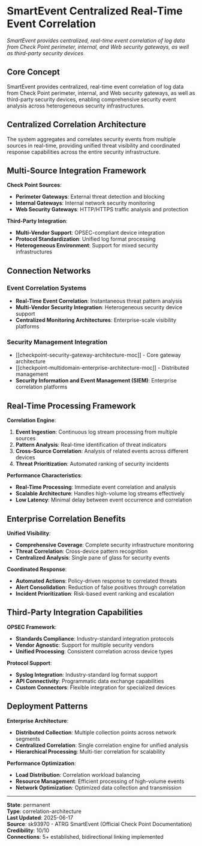 # SmartEvent Centralized Real-Time Event Correlation

*SmartEvent provides centralized, real-time event correlation of log data from Check Point perimeter, internal, and Web security gateways, as well as third-party security devices*

## Core Concept

SmartEvent provides centralized, real-time event correlation of log data from Check Point perimeter, internal, and Web security gateways, as well as third-party security devices, enabling comprehensive security event analysis across heterogeneous security infrastructures.

## Centralized Correlation Architecture

The system aggregates and correlates security events from multiple sources in real-time, providing unified threat visibility and coordinated response capabilities across the entire security infrastructure.

## Multi-Source Integration Framework

**Check Point Sources**:
- **Perimeter Gateways**: External threat detection and blocking
- **Internal Gateways**: Internal network security monitoring
- **Web Security Gateways**: HTTP/HTTPS traffic analysis and protection

**Third-Party Integration**:
- **Multi-Vendor Support**: OPSEC-compliant device integration
- **Protocol Standardization**: Unified log format processing
- **Heterogeneous Environment**: Support for mixed security infrastructures

## Connection Networks

### Event Correlation Systems
- **Real-Time Event Correlation**: Instantaneous threat pattern analysis
- **Multi-Vendor Security Integration**: Heterogeneous security device support
- **Centralized Monitoring Architectures**: Enterprise-scale visibility platforms

### Security Management Integration
- [[checkpoint-security-gateway-architecture-moc]] - Core gateway architecture
- [[checkpoint-multidomain-enterprise-architecture-moc]] - Distributed management
- **Security Information and Event Management (SIEM)**: Enterprise correlation platforms

## Real-Time Processing Framework

**Correlation Engine**:
1. **Event Ingestion**: Continuous log stream processing from multiple sources
2. **Pattern Analysis**: Real-time identification of threat indicators
3. **Cross-Source Correlation**: Analysis of related events across different devices
4. **Threat Prioritization**: Automated ranking of security incidents

**Performance Characteristics**:
- **Real-Time Processing**: Immediate event correlation and analysis
- **Scalable Architecture**: Handles high-volume log streams effectively
- **Low Latency**: Minimal delay between event occurrence and correlation

## Enterprise Correlation Benefits

**Unified Visibility**:
- **Comprehensive Coverage**: Complete security infrastructure monitoring
- **Threat Correlation**: Cross-device pattern recognition
- **Centralized Analysis**: Single pane of glass for security events

**Coordinated Response**:
- **Automated Actions**: Policy-driven response to correlated threats
- **Alert Consolidation**: Reduction of false positives through correlation
- **Incident Prioritization**: Risk-based event ranking and escalation

## Third-Party Integration Capabilities

**OPSEC Framework**:
- **Standards Compliance**: Industry-standard integration protocols
- **Vendor Agnostic**: Support for multiple security vendors
- **Unified Processing**: Consistent correlation across device types

**Protocol Support**:
- **Syslog Integration**: Industry-standard log format support
- **API Connectivity**: Programmatic data exchange capabilities
- **Custom Connectors**: Flexible integration for specialized devices

## Deployment Patterns

**Enterprise Architecture**:
- **Distributed Collection**: Multiple collection points across network segments
- **Centralized Correlation**: Single correlation engine for unified analysis
- **Hierarchical Processing**: Multi-tier correlation for scalability

**Performance Optimization**:
- **Load Distribution**: Correlation workload balancing
- **Resource Management**: Efficient processing of high-volume events
- **Network Optimization**: Optimized data collection and transmission

---

**State**: permanent  
**Type**: correlation-architecture  
**Last Updated**: 2025-06-17  
**Source**: sk93970 - ATRG SmartEvent (Official Check Point Documentation)  
**Credibility**: 10/10  
**Connections**: 5+ established, bidirectional linking implemented